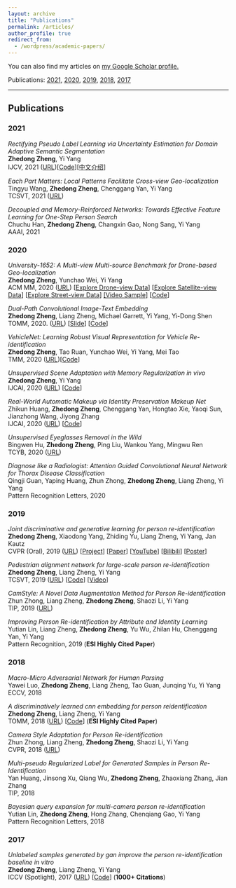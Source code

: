 ```yaml
---
layout: archive
title: "Publications"
permalink: /articles/
author_profile: true
redirect_from: 
  - /wordpress/academic-papers/
---
```

You can also find my articles on <u><a href="https://scholar.google.com/citations?user=XT17oUEAAAAJ">my Google Scholar profile</a>.</u>

Publications:  [2021](#2021), [2020](#2020), [2019](#2019), [2018](#2018), [2017](#2017)

<hr>

## Publications

### 2021
_Rectifying Pseudo Label Learning via Uncertainty Estimation for Domain Adaptive Semantic Segmentation_<br>
**Zhedong Zheng**, Yi Yang<br>
IJCV, 2021 ([URL](https://arxiv.org/abs/2003.03773))[[Code](https://github.com/layumi/Seg-Uncertainty)][[中文介绍](https://zhuanlan.zhihu.com/p/130220572)]

_Each Part Matters: Local Patterns Facilitate Cross-view Geo-localization_<br>
Tingyu Wang, **Zhedong Zheng**, Chenggang Yan, Yi Yang<br>
TCSVT, 2021 ([URL](https://arxiv.org/abs/2008.11646))

_Decoupled and Memory-Reinforced Networks: Towards Effective Feature Learning for One-Step Person Search_<br>
Chuchu Han, **Zhedong Zheng**, Changxin Gao, Nong Sang, Yi Yang<br>
AAAI, 2021

### 2020

_University-1652: A Multi-view Multi-source Benchmark for Drone-based Geo-localization_<br>
**Zhedong Zheng**, Yunchao Wei, Yi Yang<br>
ACM MM, 2020 ([URL](https://arxiv.org/abs/2002.12186))
[[Explore Drone-view Data](https://github.com/layumi/University1652-Baseline/blob/master/docs/index_files/sample_drone.jpg?raw=true)]
[[Explore Satellite-view Data](https://github.com/layumi/University1652-Baseline/blob/master/docs/index_files/sample_satellite.jpg?raw=true)]
[[Explore Street-view Data](https://github.com/layumi/University1652-Baseline/blob/master/docs/index_files/sample_street.jpg?raw=true)]
[[Video Sample]](https://www.youtube.com/embed/dzxXPp8tVn4?vq=hd1080)
[[Code](https://github.com/layumi/University1652-Baseline)]

_Dual-Path Convolutional Image-Text Embedding_<br>
**Zhedong Zheng**, Liang Zheng, Michael Garrett, Yi Yang, Yi-Dong Shen <br>
TOMM, 2020.
([URL](https://arxiv.org/abs/1711.05535)) [[Slide](http://zdzheng.xyz/ZhedongZheng_CA_Talk_DualPath.pdf)]
[[Code](https://github.com/layumi/Image-Text-Embedding)]

_VehicleNet: Learning Robust Visual Representation for Vehicle Re-identification_<br>
**Zhedong Zheng**, Tao Ruan, Yunchao Wei, Yi Yang, Mei Tao<br>
TMM, 2020 ([URL](https://arxiv.org/abs/2004.06305))[[Code](https://github.com/layumi/AICIty-reID-2020)]

_Unsupervised Scene Adaptation with Memory Regularization in vivo_<br>
**Zhedong Zheng**, Yi Yang<br>
IJCAI, 2020 ([URL](https://arxiv.org/abs/1912.11164)) [[Code](https://github.com/layumi/Seg_Uncertainty)]

_Real-World Automatic Makeup via Identity Preservation Makeup Net_<br>
Zhikun Huang, **Zhedong Zheng**, Chenggang Yan, Hongtao Xie, Yaoqi Sun, Jianzhong Wang, Jiyong Zhang <br>
IJCAI, 2020 ([URL](https://github.com/huangzhikun1995/IPM-Net/blob/master/Real_World_Automatic_Makeup_via_Identity_Preservation_Makeup_Net.pdf)) [[Code](https://github.com/huangzhikun1995/IPM-Net)]

_Unsupervised Eyeglasses Removal in the Wild_<br>
Bingwen Hu, **Zhedong Zheng**, Ping Liu, Wankou Yang, Mingwu Ren<br>
TCYB, 2020 ([URL](https://arxiv.org/abs/1909.06989))

_Diagnose like a Radiologist: Attention Guided Convolutional Neural Network for Thorax Disease
Classification_<br>
Qingji Guan, Yaping Huang, Zhun Zhong, **Zhedong Zheng**, Liang Zheng, Yi Yang<br>
Pattern Recognition Letters, 2020

### 2019
_Joint discriminative and generative learning for person re-identification_<br>
**Zhedong Zheng**, Xiaodong Yang, Zhiding Yu, Liang Zheng, Yi Yang, Jan Kautz<br>
CVPR (Oral), 2019 ([URL](https://arxiv.org/pdf/1904.07223.pdf)) [[Project](http://zdzheng.xyz/DG-Net/)] [[Paper](https://arxiv.org/abs/1904.07223)]
[[YouTube](https://www.youtube.com/watch?v=ubCrEAIpQs4)] [[Bilibili](https://www.bilibili.com/video/av51439240)]
[[Poster](http://zdzheng.xyz/images/DGNet_poster.pdf)]

_Pedestrian alignment network for large-scale person re-identification_<br>
**Zhedong Zheng**, Liang Zheng, Yi Yang<br>
TCSVT, 2019 ([URL](https://ieeexplore.ieee.org/stamp/stamp.jsp?arnumber=8481710)) [[Code](https://github.com/layumi/Pedestrian_Alignment)] [[Video](https://www.youtube.com/watch?v=OJR43TzS3a8)]

_CamStyle: A Novel Data Augmentation Method for Person Re-identification_<br>
Zhun Zhong, Liang Zheng, **Zhedong Zheng**, Shaozi Li, Yi Yang<br>
TIP, 2019 ([URL](https://ieeexplore.ieee.org/document/8485427))

_Improving Person Re-identification by Attribute and Identity Learning_<br>
Yutian Lin, Liang Zheng, **Zhedong Zheng**, Yu Wu, Zhilan Hu, Chenggang Yan, Yi Yang <br> 
Pattern Recognition, 2019 (<strong>ESI Highly Cited Paper</strong>)

### 2018

_Macro-Micro Adversarial Network for Human Parsing_<br>
Yawei Luo, **Zhedong Zheng**, Liang Zheng, Tao Guan, Junqing Yu, Yi Yang<br>
ECCV, 2018

_A discriminatively learned cnn embedding for person reidentification_<br>
**Zhedong Zheng**, Liang Zheng, Yi Yang<br>
TOMM, 2018 ([URL](https://arxiv.org/pdf/1611.05666.pdf)) [[Code](https://github.com/layumi/2016_person_re-ID)] (<strong>ESI Highly Cited Paper</strong>)

_Camera Style Adaptation for Person Re-identification_<br>
Zhun Zhong, Liang Zheng, **Zhedong Zheng**, Shaozi Li, Yi Yang<br>
CVPR, 2018 ([URL](http://openaccess.thecvf.com/content_cvpr_2018/papers/Zhong_Camera_Style_Adaptation_CVPR_2018_paper.pdf))

_Multi-pseudo Regularized Label for Generated Samples in Person Re-Identification_<br>
Yan Huang, Jinsong Xu, Qiang Wu, **Zhedong Zheng**, Zhaoxiang Zhang, Jian Zhang<br>
TIP, 2018

_Bayesian query expansion for multi-camera person re-identification_<br>
Yutian Lin, **Zhedong Zheng**, Hong Zhang, Chenqiang Gao, Yi Yang<br>
Pattern Recognition Letters, 2018

### 2017
_Unlabeled samples generated by gan improve the person re-identification baseline in vitro_<br>
**Zhedong Zheng**, Liang Zheng, Yi Yang<br>
ICCV (Spotlight), 2017 ([URL](http://openaccess.thecvf.com/content_ICCV_2017/papers/Zheng_Unlabeled_Samples_Generated_ICCV_2017_paper.pdf))
[[Code](https://github.com/layumi/Person-reID_GAN)] (<strong>1000+ Citations</strong>)
